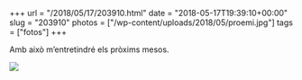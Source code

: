 +++
url = "/2018/05/17/203910.html"
date = "2018-05-17T19:39:10+00:00"
slug = "203910"
photos = ["/wp-content/uploads/2018/05/proemi.jpg"]
tags = ["fotos"]
+++

Amb això m’entretindré els pròxims mesos.

<img src="/wp-content/uploads/2018/05/proemi.jpg" />
